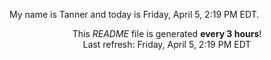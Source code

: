 My name is Tanner and today is Friday, April 5, 2:19 PM EDT.

<p align="center">This <i>README</i> file is generated <b>every 3 hours</b>!</br>Last refresh: Friday, April 5, 2:19 PM EDT<br /></p>

